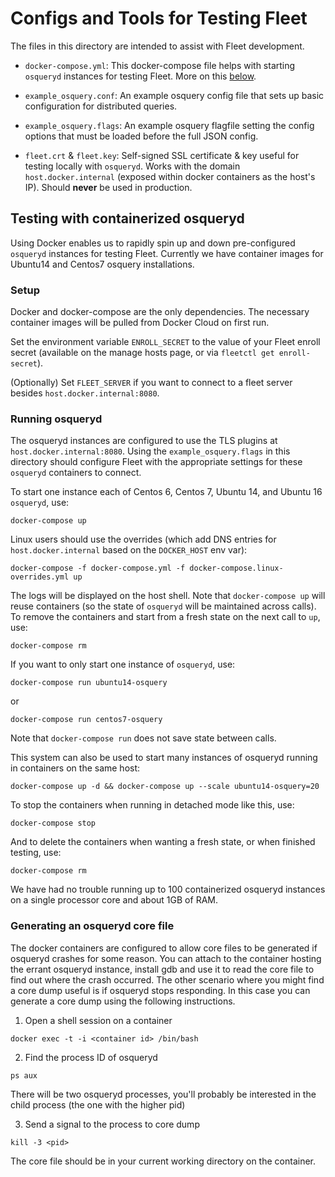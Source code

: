# Configs and Tools for Testing Fleet

The files in this directory are intended to assist with Fleet development.

- `docker-compose.yml`: This docker-compose file helps with starting `osqueryd` instances for testing Fleet. More on this [below](#testing-with-containerized-osqueryd).

- `example_osquery.conf`: An example osquery config file that sets up basic configuration for distributed queries.

- `example_osquery.flags`: An example osquery flagfile setting the config options that must be loaded before the full JSON config.

- `fleet.crt` & `fleet.key`: Self-signed SSL certificate & key useful for testing locally with `osqueryd`. Works with the domain `host.docker.internal` (exposed within docker containers as the host's IP). Should **never** be used in production.

## Testing with containerized osqueryd

Using Docker enables us to rapidly spin up and down pre-configured `osqueryd` instances for testing Fleet. Currently we have container images for Ubuntu14 and Centos7 osquery installations.

### Setup

Docker and docker-compose are the only dependencies. The necessary container images will be pulled from Docker Cloud on first run.

Set the environment variable `ENROLL_SECRET` to the value of your Fleet enroll secret (available on the manage hosts page, or via `fleetctl get enroll-secret`).

(Optionally) Set `FLEET_SERVER` if you want to connect to a fleet server
besides `host.docker.internal:8080`.

### Running osqueryd

The osqueryd instances are configured to use the TLS plugins at `host.docker.internal:8080`. Using the `example_osquery.flags` in this directory should configure Fleet with the appropriate settings for these `osqueryd` containers to connect.

To start one instance each of Centos 6, Centos 7, Ubuntu 14, and Ubuntu 16
`osqueryd`, use:

```
docker-compose up
```

Linux users should use the overrides (which add DNS entries for
`host.docker.internal` based on the `DOCKER_HOST` env var):

```
docker-compose -f docker-compose.yml -f docker-compose.linux-overrides.yml up
```

The logs will be displayed on the host shell. Note that `docker-compose up` will reuse containers (so the state of `osqueryd` will be maintained across calls). To remove the containers and start from a fresh state on the next call to `up`, use:

```
docker-compose rm
```

If you want to only start one instance of `osqueryd`, use:

```
docker-compose run ubuntu14-osquery
```

or

```
docker-compose run centos7-osquery
```

Note that `docker-compose run` does not save state between calls.

This system can also be used to start many instances of osqueryd running in containers on the same host:

```
docker-compose up -d && docker-compose up --scale ubuntu14-osquery=20
```

To stop the containers when running in detached mode like this, use:

```
docker-compose stop
```

And to delete the containers when wanting a fresh state, or when finished testing, use:

```
docker-compose rm
```

We have had no trouble running up to 100 containerized osqueryd instances on a single processor core and about 1GB of RAM.

### Generating an osqueryd core file

The docker containers are configured to allow core files to be generated if osqueryd
crashes for some reason. You can attach to the container hosting the errant osqueryd
instance, install gdb and use it to read the core file to find out where the crash
occurred. The other scenario where you might find a core dump useful is if osqueryd
stops responding. In this case you can generate a core dump using the following instructions.

1. Open a shell session on a container

```
docker exec -t -i <container id> /bin/bash
```

2. Find the process ID of osqueryd

```
ps aux
```

There will be two osqueryd processes, you'll probably be interested in the child process (the one with the higher pid)

3. Send a signal to the process to core dump

```
kill -3 <pid>
```

The core file should be in your current working directory on the container.
